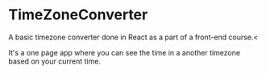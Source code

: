 # TimeZoneConverter

A basic timezone converter done in React as a part of a front-end course.<

It's a one page app where you can see the time in a another timezone based on your current time.
